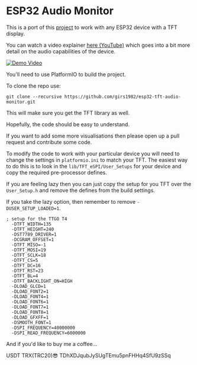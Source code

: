 # ESP32 Audio Monitor

This is a port of this [project](https://github.com/atomic14/m5stack-core2-audio-monitor) to work with any ESP32 device with a TFT display.

You can watch a video explainer [here (YouTube)](https://www.youtube.com/watch?v=KaJ4b3HJ3NA) which goes into a bit more detail on the audio capabilities of the device.

[![Demo Video](https://img.youtube.com/vi/KaJ4b3HJ3NA/0.jpg)](https://www.youtube.com/watch?v=KaJ4b3HJ3NA)

You'll need to use PlatformIO to build the project.

To clone the repo use:

```
git clone --recursive https://github.com/girs1982/esp32-tft-audio-monitor.git
```

This will make sure you get the TFT library as well.

Hopefully, the code should be easy to understand.

If you want to add some more visualisations then please open up a pull request and contribute some code.

To modify the code to work with your particular device you will need to change the settings in `platformio.ini` to match your TFT. The easiest way to do this is to look in the `lib/TFT_eSPI/User_Setups` for your device and copy the required pre-processor defines.

If you are feeling lazy then you can just copy the setup for you TFT over the `User_Setup.h` and remove the defines from the build settings.

If you take the lazy option, then remember to remove `-DUSER_SETUP_LOADED=1`.

```
; setup for the TTGO T4
  -DTFT_WIDTH=135
  -DTFT_HEIGHT=240
  -DST7789_DRIVER=1
  -DCGRAM_OFFSET=1
  -DTFT_MISO=-1
  -DTFT_MOSI=19
  -DTFT_SCLK=18
  -DTFT_CS=5
  -DTFT_DC=16
  -DTFT_RST=23
  -DTFT_BL=4
  -DTFT_BACKLIGHT_ON=HIGH
  -DLOAD_GLCD=1
  -DLOAD_FONT2=1
  -DLOAD_FONT4=1
  -DLOAD_FONT6=1
  -DLOAD_FONT7=1
  -DLOAD_FONT8=1
  -DLOAD_GFXFF=1
  -DSMOOTH_FONT=1
  -DSPI_FREQUENCY=40000000
  -DSPI_READ_FREQUENCY=6000000
```

And if you'd like to buy me a coffee...

USDT TRX(TRC20)😎
TDhXDJqubJySUgTEmu5pnFHHq4SfU9zSSq

